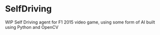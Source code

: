 # SelfDriving
WIP Self Driving agent for F1 2015 video game, using some form of AI built using Python and OpenCV
